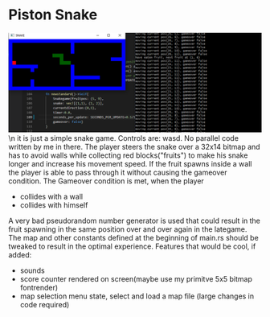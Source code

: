 # Piston Snake

![alt text](https://github.com/gubbu/PistonSnake/blob/master/Capture.PNG)
\n
it is just a simple snake game. Controls are: wasd. No parallel code written by me in there. The player steers the snake over a 32x14 bitmap and has to avoid walls while collecting red blocks("fruits") to make his snake longer and increase his movement speed. If the fruit spawns inside a wall the player is able to pass through it without causing the gameover condition. The Gameover condition is met, when the player
+ collides with a wall
+ collides with himself

A very bad pseudorandom number generator is used that could result in the fruit spawning in the same position over and over again in the lategame. The map and other constants defined at the beginning of main.rs should be tweaked to result in the optimal experience.
Features that would be cool, if added:

+ sounds
+ score counter rendered on screen(maybe use my primitve 5x5 bitmap fontrender)
+ map selection menu state, select and load a map file (large changes in code required) 
